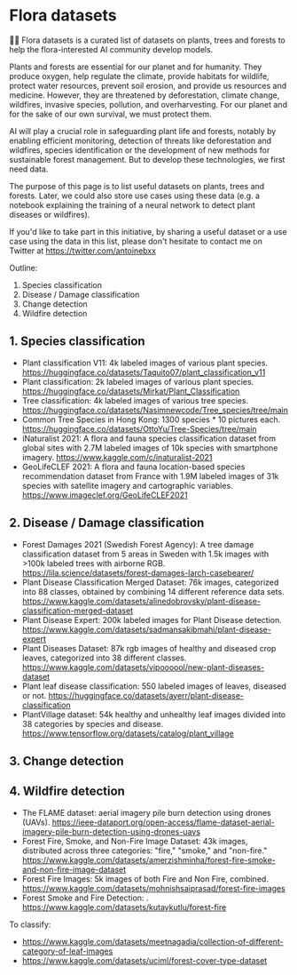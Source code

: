# Flora datasets
🌱🌳 Flora datasets is a curated list of datasets on plants, trees and forests to help the flora-interested AI community develop models.

Plants and forests are essential for our planet and for humanity. They produce oxygen, help regulate the climate, provide habitats for wildlife, protect water resources, prevent soil erosion, and provide us resources and medicine.
However, they are threatened by deforestation, climate change, wildfires, invasive species, pollution, and overharvesting. For our planet and for the sake of our own survival, we must protect them.

AI will play a crucial role in safeguarding plant life and forests, notably by enabling efficient monitoring, detection of threats like deforestation and wildfires, species identification or the development of new methods for sustainable forest management. But to develop these technologies, we first need data.

The purpose of this page is to list useful datasets on plants, trees and forests. Later, we could also store use cases using these data (e.g. a notebook explaining the training of a neural network to detect plant diseases or wildfires).

If you'd like to take part in this initiative, by sharing a useful dataset or a use case using the data in this list, please don't hesitate to contact me on Twitter at https://twitter.com/antoinebxx

Outline:
1. Species classification
2. Disease / Damage classification
3. Change detection
4. Wildfire detection

## 1. Species classification
- Plant classification V11: 4k labeled images of various plant species. https://huggingface.co/datasets/Taquito07/plant_classification_v11 
- Plant classification: 2k labeled images of various plant species. https://huggingface.co/datasets/Mirkat/Plant_Classification
- Tree classification: 4k labeled images of various tree species. https://huggingface.co/datasets/Nasimnewcode/Tree_species/tree/main
- Common Tree Species in Hong Kong: 1300 species * 10 pictures each. https://huggingface.co/datasets/OttoYu/Tree-Species/tree/main
- iNaturalist 2021: A flora and fauna species classification dataset from global sites with 2.7M labeled images of 10k species with smartphone imagery. https://www.kaggle.com/c/inaturalist-2021
- GeoLifeCLEF 2021: A flora and fauna location-based species recommendation dataset from France with 1.9M labeled images of 31k species with satellite imagery and cartographic variables. https://www.imageclef.org/GeoLifeCLEF2021

## 2. Disease / Damage classification
- Forest Damages 2021 (Swedish Forest Agency): A tree damage classification dataset from 5 areas in Sweden with 1.5k images with >100k labeled trees with airborne RGB. https://lila.science/datasets/forest-damages-larch-casebearer/
- Plant Disease Classification Merged Dataset: 76k images, categorized into 88 classes, obtained by combining 14 different reference data sets. https://www.kaggle.com/datasets/alinedobrovsky/plant-disease-classification-merged-dataset
- Plant Disease Expert: 200k labeled images for Plant Disease detection. https://www.kaggle.com/datasets/sadmansakibmahi/plant-disease-expert
- Plant Diseases Dataset: 87k rgb images of healthy and diseased crop leaves, categorized into 38 different classes. https://www.kaggle.com/datasets/vipoooool/new-plant-diseases-dataset
- Plant leaf disease classification: 550 labeled images of leaves, diseased or not. https://huggingface.co/datasets/ayerr/plant-disease-classification
- PlantVillage dataset: 54k healthy and unhealthy leaf images divided into 38 categories by species and disease. https://www.tensorflow.org/datasets/catalog/plant_village

## 3. Change detection

## 4. Wildfire detection
- The FLAME dataset: aerial imagery pile burn detection using drones (UAVs). https://ieee-dataport.org/open-access/flame-dataset-aerial-imagery-pile-burn-detection-using-drones-uavs
- Forest Fire, Smoke, and Non-Fire Image Dataset: 43k images, distributed across three categories: "fire," "smoke," and "non-fire." https://www.kaggle.com/datasets/amerzishminha/forest-fire-smoke-and-non-fire-image-dataset
- Forest Fire Images: 5k images of both Fire and Non Fire, combined. https://www.kaggle.com/datasets/mohnishsaiprasad/forest-fire-images
- Forest Smoke and Fire Detection: . https://www.kaggle.com/datasets/kutaykutlu/forest-fire

To classify:
- https://www.kaggle.com/datasets/meetnagadia/collection-of-different-category-of-leaf-images
- https://www.kaggle.com/datasets/uciml/forest-cover-type-dataset
